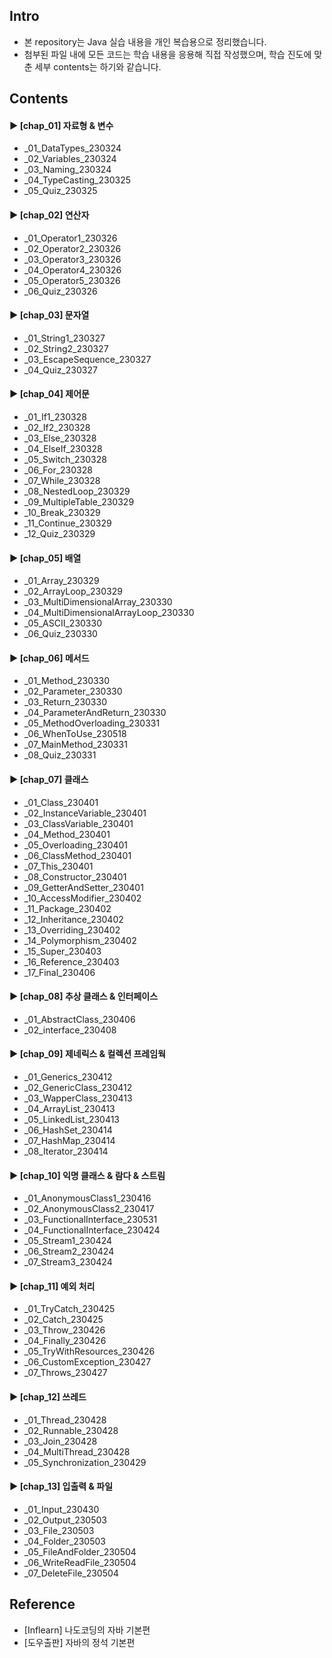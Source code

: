 ####
## Intro
- 본 repository는 Java 실습 내용을 개인 복습용으로 정리했습니다.
- 첨부된 파일 내에 모든 코드는 학습 내용을 응용해 직접 작성했으며, 학습 진도에 맞춘 세부 contents는 하기와 같습니다.
####
## Contents
#### ► [chap_01] 자료형 & 변수
- _01_DataTypes_230324
- _02_Variables_230324
- _03_Naming_230324
- _04_TypeCasting_230325
- _05_Quiz_230325
####
#### ► [chap_02] 연산자
- _01_Operator1_230326
- _02_Operator2_230326
- _03_Operator3_230326
- _04_Operator4_230326
- _05_Operator5_230326
- _06_Quiz_230326
####
#### ► [chap_03] 문자열
- _01_String1_230327
- _02_String2_230327
- _03_EscapeSequence_230327
- _04_Quiz_230327
####
#### ► [chap_04] 제어문
- _01_If1_230328
- _02_If2_230328
- _03_Else_230328
- _04_ElseIf_230328
- _05_Switch_230328
- _06_For_230328
- _07_While_230328
- _08_NestedLoop_230329
- _09_MultipleTable_230329
- _10_Break_230329
- _11_Continue_230329
- _12_Quiz_230329
####
#### ► [chap_05] 배열
- _01_Array_230329
- _02_ArrayLoop_230329
- _03_MultiDimensionalArray_230330
- _04_MultiDimensionalArrayLoop_230330
- _05_ASCII_230330
- _06_Quiz_230330
####
#### ► [chap_06] 메서드
- _01_Method_230330
- _02_Parameter_230330
- _03_Return_230330
- _04_ParameterAndReturn_230330
- _05_MethodOverloading_230331
- _06_WhenToUse_230518
- _07_MainMethod_230331
- _08_Quiz_230331
####
#### ► [chap_07] 클래스
- _01_Class_230401
- _02_InstanceVariable_230401
- _03_ClassVariable_230401
- _04_Method_230401
- _05_Overloading_230401
- _06_ClassMethod_230401
- _07_This_230401
- _08_Constructor_230401
- _09_GetterAndSetter_230401
- _10_AccessModifier_230402
- _11_Package_230402
- _12_Inheritance_230402
- _13_Overriding_230402
- _14_Polymorphism_230402
- _15_Super_230403
- _16_Reference_230403
- _17_Final_230406
####
#### ► [chap_08] 추상 클래스 & 인터페이스
- _01_AbstractClass_230406
- _02_interface_230408
####
#### ► [chap_09] 제네릭스 & 컬렉션 프레임웍
- _01_Generics_230412
- _02_GenericClass_230412
- _03_WapperClass_230413
- _04_ArrayList_230413
- _05_LinkedList_230413
- _06_HashSet_230414
- _07_HashMap_230414
- _08_Iterator_230414
####
#### ► [chap_10] 익명 클래스 & 람다 & 스트림
- _01_AnonymousClass1_230416
- _02_AnonymousClass2_230417
- _03_FunctionalInterface_230531
- _04_FunctionalInterface_230424
- _05_Stream1_230424
- _06_Stream2_230424
- _07_Stream3_230424
####
#### ► [chap_11] 예외 처리
- _01_TryCatch_230425
- _02_Catch_230425
- _03_Throw_230426
- _04_Finally_230426
- _05_TryWithResources_230426
- _06_CustomException_230427
- _07_Throws_230427
####
#### ► [chap_12] 쓰레드
- _01_Thread_230428
- _02_Runnable_230428
- _03_Join_230428
- _04_MultiThread_230428
- _05_Synchronization_230429
####
#### ► [chap_13] 입출력 & 파일
- _01_Input_230430
- _02_Output_230503
- _03_File_230503
- _04_Folder_230503
- _05_FileAndFolder_230504
- _06_WriteReadFile_230504
- _07_DeleteFile_230504
####
## Reference
- [Inflearn] 나도코딩의 자바 기본편
- [도우출판] 자바의 정석 기본편
####

